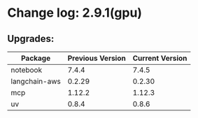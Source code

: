 # Change log: 2.9.1(gpu)

## Upgrades: 

Package | Previous Version | Current Version
---|---|---
notebook|7.4.4|7.4.5
langchain-aws|0.2.29|0.2.30
mcp|1.12.2|1.12.3
uv|0.8.4|0.8.6
